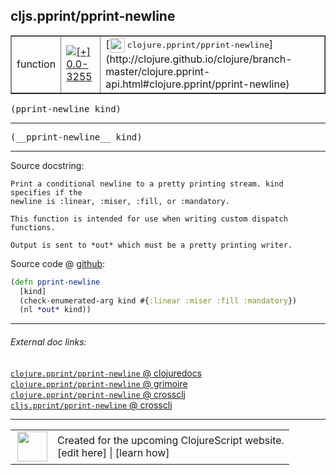 ## cljs.pprint/pprint-newline



 <table border="1">
<tr>
<td>function</td>
<td><a href="https://github.com/cljsinfo/cljs-api-docs/tree/0.0-3255"><img valign="middle" alt="[+] 0.0-3255" title="Added in 0.0-3255" src="https://img.shields.io/badge/+-0.0--3255-lightgrey.svg"></a> </td>
<td>
[<img height="24px" valign="middle" src="http://i.imgur.com/1GjPKvB.png"> <samp>clojure.pprint/pprint-newline</samp>](http://clojure.github.io/clojure/branch-master/clojure.pprint-api.html#clojure.pprint/pprint-newline)
</td>
</tr>
</table>

<samp>(pprint-newline kind)</samp><br>

---

 <samp>
(__pprint-newline__ kind)<br>
</samp>

---





Source docstring:

```
Print a conditional newline to a pretty printing stream. kind specifies if the
newline is :linear, :miser, :fill, or :mandatory.

This function is intended for use when writing custom dispatch functions.

Output is sent to *out* which must be a pretty printing writer.
```


Source code @ [github]():

```clj
(defn pprint-newline
  [kind]
  (check-enumerated-arg kind #{:linear :miser :fill :mandatory})
  (nl *out* kind))
```

<!--
Repo - tag - source tree - lines:

 <pre>

</pre>

-->

---



###### External doc links:

[`clojure.pprint/pprint-newline` @ clojuredocs](http://clojuredocs.org/clojure.pprint/pprint-newline)<br>
[`clojure.pprint/pprint-newline` @ grimoire](http://conj.io/store/v1/org.clojure/clojure/1.7.0-beta3/clj/clojure.pprint/pprint-newline/)<br>
[`clojure.pprint/pprint-newline` @ crossclj](http://crossclj.info/fun/clojure.pprint/pprint-newline.html)<br>
[`cljs.pprint/pprint-newline` @ crossclj](http://crossclj.info/fun/cljs.pprint.cljs/pprint-newline.html)<br>

---

 <table>
<tr><td>
<img valign="middle" align="right" width="48px" src="http://i.imgur.com/Hi20huC.png">
</td><td>
Created for the upcoming ClojureScript website.<br>
[edit here] | [learn how]
</td></tr></table>

[edit here]:https://github.com/cljsinfo/cljs-api-docs/blob/master/cljsdoc/cljs.pprint/pprint-newline.cljsdoc
[learn how]:https://github.com/cljsinfo/cljs-api-docs/wiki/cljsdoc-files

<!--

This information was too distracting to show to readers, but I'll leave it
commented here since it is helpful to:

- pretty-print the data used to generate this document
- and show how to retrieve that data



The API data for this symbol:

```clj
{:ns "cljs.pprint",
 :name "pprint-newline",
 :signature ["[kind]"],
 :name-encode "pprint-newline",
 :history [["+" "0.0-3255"]],
 :type "function",
 :clj-equiv {:full-name "clojure.pprint/pprint-newline",
             :url "http://clojure.github.io/clojure/branch-master/clojure.pprint-api.html#clojure.pprint/pprint-newline"},
 :full-name-encode "cljs.pprint/pprint-newline",
 :source {:code "(defn pprint-newline\n  [kind]\n  (check-enumerated-arg kind #{:linear :miser :fill :mandatory})\n  (nl *out* kind))",
          :title "Source code",
          :repo "clojurescript",
          :tag "r1.8.51",
          :filename "src/main/cljs/cljs/pprint.cljs",
          :lines [841 850],
          :url "https://github.com/clojure/clojurescript/blob/r1.8.51/src/main/cljs/cljs/pprint.cljs#L841-L850"},
 :usage ["(pprint-newline kind)"],
 :full-name "cljs.pprint/pprint-newline",
 :docstring "Print a conditional newline to a pretty printing stream. kind specifies if the\nnewline is :linear, :miser, :fill, or :mandatory.\n\nThis function is intended for use when writing custom dispatch functions.\n\nOutput is sent to *out* which must be a pretty printing writer.",
 :cljsdoc-url "https://github.com/cljsinfo/cljs-api-docs/blob/master/cljsdoc/cljs.pprint/pprint-newline.cljsdoc"}

```

Retrieve the API data for this symbol:

```clj
;; from Clojure REPL
(require '[clojure.edn :as edn])
(-> (slurp "https://raw.githubusercontent.com/cljsinfo/cljs-api-docs/catalog/cljs-api.edn")
    (edn/read-string)
    (get-in [:symbols "cljs.pprint/pprint-newline"]))
```

-->
